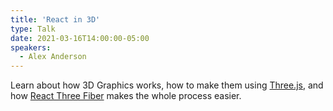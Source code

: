 ```yaml
---
title: 'React in 3D'
type: Talk
date: 2021-03-16T14:00:00-05:00
speakers:
  - Alex Anderson
---
```


Learn about how 3D Graphics works, how to make them using [Three.js](https://threejs.org/), and how [React Three Fiber](https://www.npmjs.com/package/react-three-fiber) makes the whole process easier.
